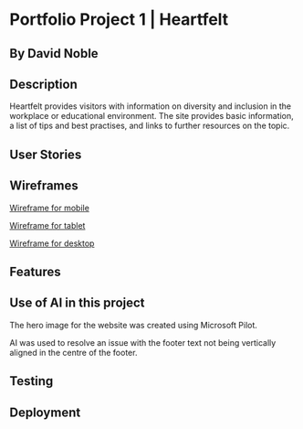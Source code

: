 # Portfolio Project 1 | Heartfelt

## By David Noble

## Description

Heartfelt provides visitors with information on diversity and inclusion in the workplace or educational environment. The site provides basic information, a list of tips and best practises, and links to further resources on the topic.

## User Stories

## Wireframes

[Wireframe for mobile](/assets/images/mobile-wireframe.png)

[Wireframe for tablet](/assets/images/tablet-wireframe.png)

[Wireframe for desktop](/assets/images/desktop-wireframe.png)

## Features

## Use of AI in this project

The hero image for the website was created using Microsoft Pilot.

AI was used to resolve an issue with the footer text not being vertically aligned in the centre of the footer.

## Testing

## Deployment
